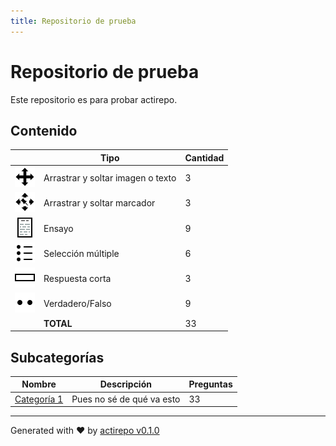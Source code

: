 ```yaml
---
title: Repositorio de prueba
---
```


# Repositorio de prueba

Este repositorio es para probar actirepo.

## Contenido


|   | Tipo              | Cantidad                   |
| - | ----------------- | -------------------------- |
| ![ddimageortext](https://raw.githubusercontent.com/teuton-software/actirepo/master/icons/ddimageortext.svg) | Arrastrar y soltar imagen o texto | 3 |
| ![ddmarker](https://raw.githubusercontent.com/teuton-software/actirepo/master/icons/ddmarker.svg) | Arrastrar y soltar marcador | 3 |
| ![essay](https://raw.githubusercontent.com/teuton-software/actirepo/master/icons/essay.svg) | Ensayo | 9 |
| ![multichoice](https://raw.githubusercontent.com/teuton-software/actirepo/master/icons/multichoice.svg) | Selección múltiple | 6 |
| ![shortanswer](https://raw.githubusercontent.com/teuton-software/actirepo/master/icons/shortanswer.svg) | Respuesta corta | 3 |
| ![truefalse](https://raw.githubusercontent.com/teuton-software/actirepo/master/icons/truefalse.svg) | Verdadero/Falso | 9 |
|   | **TOTAL**         | 33 |


## Subcategorías
| Nombre              | Descripción                   | Preguntas |
| ------------------- | ----------------------------- | --------- |
| [Categoría 1](category) | Pues no sé de qué va esto | 33 |






---
Generated with :heart: by [actirepo v0.1.0](https://github.com/teuton-software/actirepo)